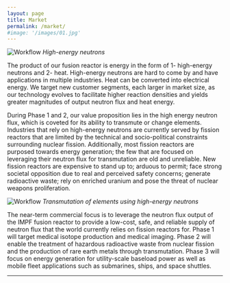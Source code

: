 ```yaml
---
layout: page
title: Market
permalink: /market/
#image: '/images/01.jpg'
---
```

![Workflow]({{site.baseurl}}/images/IPMF_reactor_web.jpg)
*High-energy neutrons*

The product of our fusion reactor is energy in the form of 1- high-energy neutrons and 2- heat. High-energy neutrons are hard to come by and have applications in multiple industries. Heat can be converted into electrical energy. We target new customer segments, each larger in market size, as our technology evolves to facilitate higher reaction densities and yields greater magnitudes of output neutron flux and heat energy.

During Phase 1 and 2, our value proposition lies in the high energy neutron flux, which is coveted for its ability to transmute or change elements. Industries that rely on high-energy neutrons are currently served by fission reactors that are limited by the technical and socio-political constraints surrounding nuclear fission. Additionally, most fission reactors are purposed towards energy generation; the few that are focused on leveraging their neutron flux for transmutation are old and unreliable. New fission reactors are expensive to stand up to; arduous to permit; face strong societal opposition due to real and perceived safety concerns; generate radioactive waste; rely on enriched uranium and pose the threat of nuclear weapons proliferation. 

![Workflow]({{site.baseurl}}/images/IPMF_reactor_web.jpg)
*Transmutation of elements using high-energy neutrons*

The near-term commercial focus is to leverage the neutron flux output of the IMPF fusion reactor to provide a low-cost, safe, and reliable supply of neutron flux that the world currently relies on fission reactors for. Phase 1 will target medical isotope production and medical imaging. Phase 2 will enable the treatment of hazardous radioactive waste from nuclear fission and the production of rare earth metals through transmutation. Phase 3 will focus on energy generation for utility-scale baseload power as well as mobile fleet applications such as submarines, ships, and space shuttles.

***